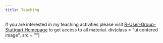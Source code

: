 ```yaml
---
title: Teaching
---
```


If you are interested in my teaching activities please visit [R-User-Group-Stuttgart Homepage](https://r-user-group-stuttgart.netlify.com/) to get access to all material. 
div(class = "ui centered image", src = "")


  <!---<div class="row">
    <div class="ui equal width center aligned padded grid">
      <div class="column">
        <h2 class="ui icon header">
          <i class="wpexplorer icon"></i>
          <div class="content">
            Learning
            <div class="sub header">
              Meant to be my personal learning sources.
            </div>
          </div>
        </h2>
      </div>
      <div class="column">
        <h2 class="ui icon header">
          <i class="book icon"></i>
          <div class="content">
            Teaching
            <div class="sub header">
              The materials listed below are ...
            </div>
          </div>
        </h2>
      </div>
    </div>
  </div>---->
  <!---<div class = "middle alligned row">
    <br>
    <br>
    <div class="ui instant move reveal">
      <div class="visible content">
        <img src="https://assets.tpo.com/attachments/store/04f14df613549ad8d703f17af726bc861ce02e7ff684ca3cdb23849f2563/ds.png" class="ui small image">
      </div>
      <div class="hidden content">
        <img src="" class="ui small image">
      </div>
    </div>
  </div>
  <div class = "middle alligned row">
    <div class="ui top attached tabular menu">
      <a class="active item" data-tab="first">
        Learning
      </a>
      <a class="item" data-tab="second"> 
        Teaching 
      </a>
      <a class="item" data-tab="third">
        Sources
      </a>
    </div>
    <div class="ui bottom attached active tab segment" data-tab="first">
      First
    </div>
    <div class="ui bottom attached tab segment" data-tab="second">
      Second
    </div>
    <div class="ui bottom attached tab segment" data-tab="third">
      Third
    </div>
  </div>
</div>
<br>
<br>
</div>--->

<!--- https://www.rstudio.com/wp-content/uploads/2014/04/tidyverse.png---->



